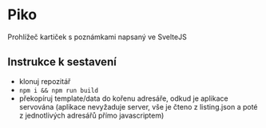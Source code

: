 # Piko
Prohlížeč kartiček s poznámkami napsaný ve SvelteJS

## Instrukce k sestavení
- klonuj repozitář
- `npm i && npm run build`
- překopíruj template/data do kořenu adresáře, odkud je aplikace servována (aplikace nevyžaduje server, vše je čteno z listing.json a poté z jednotlivých adresářů přímo javascriptem)